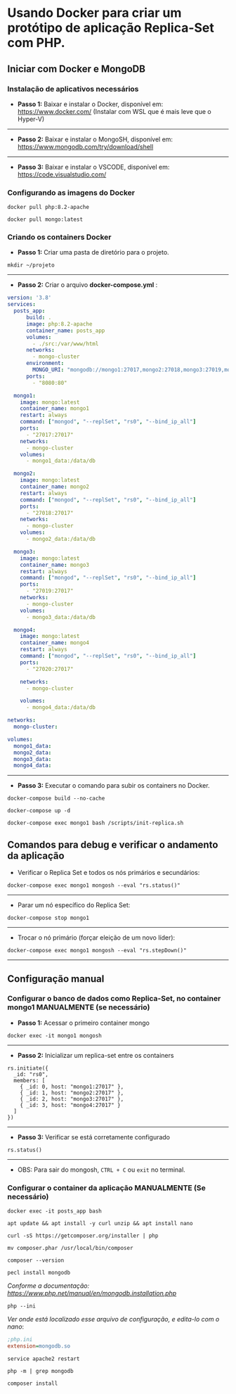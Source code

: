  # Usando Docker para criar um protótipo de aplicação Replica-Set com PHP.
## Iniciar com Docker e MongoDB

### Instalação de aplicativos necessários
- **Passo 1:** Baixar e instalar o Docker, disponível em: https://www.docker.com/ (Instalar com WSL que é mais leve que o Hyper-V)
---
- **Passo 2:** Baixar e instalar o MongoSH, disponível em: https://www.mongodb.com/try/download/shell
---
- **Passo 3:** Baixar e instalar o VSCODE, disponível em: https://code.visualstudio.com/

### Configurando as imagens do Docker

```shell
docker pull php:8.2-apache
```

```shell
docker pull mongo:latest
```
### Criando os containers Docker
- **Passo 1:** Criar uma pasta de diretório para o projeto.
```
mkdir ~/projeto
```
---
- **Passo 2:** Criar o arquivo **docker-compose.yml** :
```yml
version: '3.8'
services:
  posts_app:
      build: .
      image: php:8.2-apache
      container_name: posts_app
      volumes:
        - ./src:/var/www/html
      networks:
        - mongo-cluster
      environment:
        MONGO_URI: "mongodb://mongo1:27017,mongo2:27018,mongo3:27019,mongo4:27020/?replicaSet=rs0"
      ports:
        - "8080:80"

  mongo1:
    image: mongo:latest
    container_name: mongo1
    restart: always
    command: ["mongod", "--replSet", "rs0", "--bind_ip_all"]
    ports:
      - "27017:27017"
    networks:
      - mongo-cluster
    volumes:
      - mongo1_data:/data/db

  mongo2:
    image: mongo:latest
    container_name: mongo2
    restart: always
    command: ["mongod", "--replSet", "rs0", "--bind_ip_all"]
    ports:
      - "27018:27017"
    networks:
      - mongo-cluster
    volumes:
      - mongo2_data:/data/db

  mongo3:
    image: mongo:latest
    container_name: mongo3
    restart: always
    command: ["mongod", "--replSet", "rs0", "--bind_ip_all"]
    ports:
      - "27019:27017"
    networks:
      - mongo-cluster
    volumes:
      - mongo3_data:/data/db

  mongo4:
    image: mongo:latest
    container_name: mongo4
    restart: always
    command: ["mongod", "--replSet", "rs0", "--bind_ip_all"]
    ports:
      - "27020:27017"

    networks:
      - mongo-cluster

    volumes:
      - mongo4_data:/data/db

networks:
  mongo-cluster:

volumes:
  mongo1_data:
  mongo2_data:
  mongo3_data:
  mongo4_data:
```
---
- **Passo 3:** Executar o comando para subir os containers no Docker.

```shell
docker-compose build --no-cache
```

```shell
docker-compose up -d
```

```shell
docker-compose exec mongo1 bash /scripts/init-replica.sh
```

## Comandos para debug e verificar o andamento da aplicação
- Verificar o Replica Set e todos os nós primários e secundários:
```shell
docker-compose exec mongo1 mongosh --eval "rs.status()"
```
---
- Parar um nó específico do Replica Set:
```shell
docker-compose stop mongo1
```
---
- Trocar o nó primário (forçar eleição de um novo líder):
```shell
docker-compose exec mongo1 mongosh --eval "rs.stepDown()"
```
---
## Configuração manual
### Configurar o banco de dados como Replica-Set, no container mongo1 MANUALMENTE (se necessário)

- **Passo 1:** Acessar o primeiro container mongo
```shell
docker exec -it mongo1 mongosh
```
---
- **Passo 2:** Inicializar um replica-set entre os containers
```shell
rs.initiate({
  _id: "rs0",
  members: [
    { _id: 0, host: "mongo1:27017" },
    { _id: 1, host: "mongo2:27017" },
    { _id: 2, host: "mongo3:27017" },
    { _id: 3, host: "mongo4:27017" }
  ]
})
```
---
- **Passo 3:** Verificar se está corretamente configurado
```shell
rs.status()
```
---

- OBS: Para sair do mongosh, `CTRL + C` ou `exit` no terminal.
### Configurar o container da aplicação MANUALMENTE (Se necessário)

```shell
docker exec -it posts_app bash
```

```shell
apt update && apt install -y curl unzip && apt install nano
```

```shell
curl -sS https://getcomposer.org/installer | php
```

```shell
mv composer.phar /usr/local/bin/composer
```

```shell
composer --version
```

```shell
pecl install mongodb
``` 
*Conforme a documentação: https://www.php.net/manual/en/mongodb.installation.php*

```shell
php --ini
```
*Ver onde está localizado esse arquivo de configuração, e edita-lo com o nano*:

```ini
;php.ini
extension=mongodb.so
```

```shell
service apache2 restart
```

```shell
php -m | grep mongodb
```

```shell
composer install
```